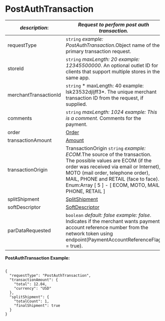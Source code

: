 
# PostAuthTransaction

| *description*:   | *Request to perform post auth transaction.*|
|----|----|
| requestType |    ``` string ```  *example:   PostAuthTransaction*.Object name of the primary transaction request.|
| storeId |    ``` string ```  *maxLength: 20  example: 12345500000*. An optional outlet ID for clients that support multiple stores in the same app.|
| merchantTransactionId |    ``` string ```   * maxLength: 40 example: lsk23532djljff3*. The unique merchant transaction ID from the request, if supplied.|
| comments |    ``` string ```  *maxLength: 1024   example: This is a comment.*  Comments for the payment.|
| order | [Order](?path=docs/schemas-md/Order.md)|
| transactionAmount | [Amount](?path=docs/schemas-md/Amount.md)|
| transactionOrigin |  TransactionOrigin  ``` string ```  *example: ECOM*.The source of the transaction. The possible values are ECOM (if the order was received via email or Internet), MOTO (mail order, telephone order), MAIL, PHONE and RETAIL (face to face). Enum:Array [ 5 ] - [ ECOM, MOTO, MAIL, PHONE, RETAIL ]|
| splitShipment | [SplitShipment](?path=docs/schemas-md/SplitShipment.md)|
| softDescriptor | [SoftDescriptor](?path=docs/schemas-md/SoftDescriptor.md)|
| parDataRequested |    ``` boolean ```  *default: false example: false*. Indicates if the merchant wants payment account reference number from the network token using endpoint(PaymentAccountReferenceFlag = true).|

**PostAuthTransaction Example:**

```{r}

{
  "requestType": "PostAuthTransaction",
  "transactionAmount": {
    "total": 12.04,
    "currency": "USD"
  },
  "splitShipment": {
    "totalCount": 1,
    "finalShipment": true
  }
}
```   





   



 
